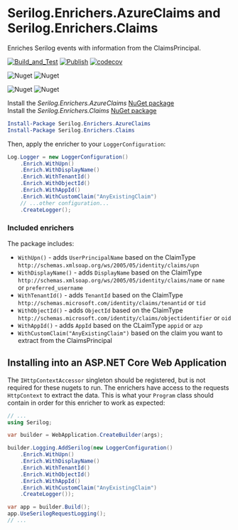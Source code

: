 # Serilog.Enrichers.AzureClaims and Serilog.Enrichers.Claims
Enriches Serilog events with information from the ClaimsPrincipal.

[![Build_and_Test](https://github.com/Intility/serilog-enrichers-azureclaims/actions/workflows/Build_and_Test.yml/badge.svg)](https://github.com/Intility/serilog-enrichers-azureclaims/actions/workflows/Build_and_Test.yml)
[![Publish](https://github.com/Intility/serilog-enrichers-azureclaims/actions/workflows/Publish.yml/badge.svg)](https://github.com/Intility/serilog-enrichers-azureclaims/actions/workflows/Publish.yml)
[![codecov](https://codecov.io/github/Intility/serilog-enrichers-azureclaims/branch/main/graph/badge.svg?token=e3ScijDl0q)](https://codecov.io/github/Intility/serilog-enrichers-azureclaims)

![Nuget](https://img.shields.io/nuget/v/Serilog.Enrichers.AzureClaims?label=Serilog.Enrichers.AzureClaims)
![Nuget](https://img.shields.io/nuget/dt/Serilog.Enrichers.AzureClaims?logo=nuget&label=Downloads)

![Nuget](https://img.shields.io/nuget/v/Serilog.Enrichers.Claims?label=Serilog.Enrichers.Claims)
![Nuget](https://img.shields.io/nuget/dt/Serilog.Enrichers.Claims?logo=nuget&label=Downloads)

Install the _Serilog.Enrichers.AzureClaims_ [NuGet package](https://www.nuget.org/packages/Serilog.Enrichers.AzureClaims/)  
Install the _Serilog.Enrichers.Claims_ [NuGet package](https://www.nuget.org/packages/Serilog.Enrichers.Claims/)

```powershell
Install-Package Serilog.Enrichers.AzureClaims
Install-Package Serilog.Enrichers.Claims
```

Then, apply the enricher to your `LoggerConfiguration`:

```csharp
Log.Logger = new LoggerConfiguration()
    .Enrich.WithUpn()
    .Enrich.WithDisplayName()
    .Enrich.WithTenantId()
    .Enrich.WithObjectId()
    .Enrich.WithAppId()
    .Enrich.WithCustomClaim("AnyExistingClaim")
    // ...other configuration...
    .CreateLogger();
```


### Included enrichers

The package includes:

 * `WithUpn()` - adds `UserPrincipalName` based on the ClaimType `http://schemas.xmlsoap.org/ws/2005/05/identity/claims/upn`
 * `WithDisplayName()` - adds `DisplayName` based on the ClaimType `http://schemas.xmlsoap.org/ws/2005/05/identity/claims/name` or `name` or `preferred_username`
 * `WithTenantId()` - adds `TenantId` based on the ClaimType `http://schemas.microsoft.com/identity/claims/tenantid` or `tid` 
 * `WithObjectId()` - adds `ObjectId` based on the ClaimType `http://schemas.microsoft.com/identity/claims/objectidentifier` or `oid`
 * `WithAppId()` - adds `AppId` based on the CLaimType `appid` or `azp` 
 * `WithCustomClaim("AnyExistingClaim")` based on the claim you want to extract from the ClaimsPrincipal

## Installing into an ASP.NET Core Web Application
The `IHttpContextAccessor` singleton should be registered, but is not required for these nugets to run. The enrichers have access to the requests `HttpContext` to extract the data.
This is what your `Program` class should contain in order for this enricher to work as expected:

```cs
// ...
using Serilog;

var builder = WebApplication.CreateBuilder(args);

builder.Logging.AddSerilog(new LoggerConfiguration()
    .Enrich.WithUpn()
    .Enrich.WithDisplayName()
    .Enrich.WithTenantId()
    .Enrich.WithObjectId()
    .Enrich.WithAppId()
    .Enrich.WithCustomClaim("AnyExistingClaim")
    .CreateLogger());

var app = builder.Build();
app.UseSerilogRequestLogging();
// ...

```
